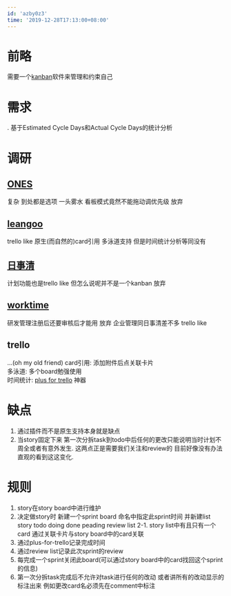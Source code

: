 ```yaml
---
id: 'azby0z3'
time: '2019-12-28T17:13:00+08:00'
---
```


# 前略
需要一个[kanban](https://www.jianshu.com/p/3967f7785a62)软件来管理和约束自己
# 需求
. 基于Estimated Cycle Days和Actual Cycle Days的统计分析
# 调研
## [ONES](https://ones.ai/)
复杂 到处都是选项 一头雾水  看板模式竟然不能拖动调优先级 放弃
## [leangoo](https://www.leangoo.com)
trello like 原生(而自然的)card引用 多泳道支持 但是时间统计分析等同没有
## [日事清](https://www.rishiqing.com/)
计划功能也是trello like 但怎么说呢并不是一个kanban 放弃
## [worktime](https://worktile.com/)
研发管理注册后还要审核后才能用 放弃
企业管理同日事清差不多 trello like 
## trello
...(oh my old friend)
card引用: 添加附件后点关联卡片  
多泳道:    多个board勉强使用  
时间统计: [plus for trello](https://chrome.google.com/webstore/detail/plus-for-trello-time-trac/gjjpophepkbhejnglcmkdnncmaanojkf?hl=zh-CN) 神器



# 缺点
1. 通过插件而不是原生支持本身就是缺点  
2. 当story固定下来 第一次分拆task到todo中后任何的更改只能说明当时计划不周全或者有意外发生. 这两点正是需要我们关注和review的 目前好像没有办法直观的看到这这变化.

# 规则
1. story在story board中进行维护
2. 决定做story时 新建一个sprint board 命名中指定此sprint时间 并新建list story todo doing done peading review list
2-1. story list中有且只有一个card 通过关联卡片与story board中的card关联
3. 通过plus-for-trello记录完成时间
4. 通过review list记录此次sprint的review
5. 每完成一个sprint关闭此board(可以通过story board中的card找回这个sprint的信息)
6. 第一次分拆task完成后不允许对task进行任何的改动 或者讲所有的改动显示的标注出来 例如更改card名必须先在comment中标注